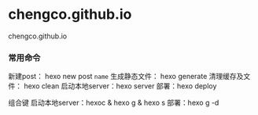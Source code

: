 # chengco.github.io
chengco.github.io

### 常用命令
新建post： hexo new post `name` 
生成静态文件： hexo generate 
清理缓存及文件： hexo clean
启动本地server：hexo server
部署：hexo deploy 

组合键
启动本地server：hexoc & hexo g & hexo s
部署：hexo g -d